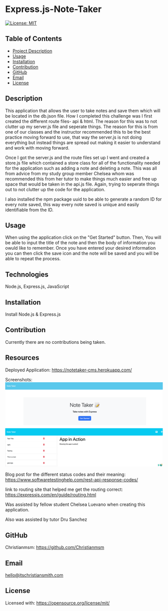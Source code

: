 # Express.js-Note-Taker

[![License: MIT](https://img.shields.io/badge/License-MIT-yellow.svg)](https://opensource.org/licenses/MIT)

 ## Table of Contents
 - [Project Description](#Description)
 - [Usage](#Usage)
 - [Installation](#Installation)
 - [Contribution](#Contribution)
 - [GitHub](#GitHub)
 - [Email](#Email)
 - [License](#License)
  
## Description
This application that allows the user to take notes and save them which will be located in the db.json file. How I completed this challenge was I first created the different route files- api & html. The reason for this was to not clutter up my server.js file and seperate things. The reason for this is from one of our classes and the instructor recommended this to be the best practice moving forward to use, that way the server.js is not doing everything but instead things are spread out making it easier to understand and work with moving forward.

Once I got the server.js and the route files set up I went and created a store.js file which contained a store class for all of the functionality needed for the application such as adding a note and deleting a note. This was all from advice from my study group member Chelsea whom was recommended this from her tutor to make things much easier and free up space that would be taken in the api.js file. Again, trying to seperate things out to not clutter up the code for the application.

I also installed the npm package uuid to be able to generate a random ID for every note saved, this way every note saved is unique and easily identifiable from the ID.

## Usage
When using the application click on the "Get Started" button. Then, You will be able to input the title of the note and then the body of information you owuld like to remember. Once you have entered your desired information you can then click the save icon and the note will be saved and you will be able to repeat the process.
## Technologies
Node.js, Express.js, JavaScript
## Installation
Install Node.js & Express.js
## Contribution
Currently there are no contributions being taken.
## Resources
Deployed Application:
https://notetaker-cms.herokuapp.com/

Screenshots:
<img src="Assets/notetaker-cms.herokuapp.com_.png">
<img src="Assets/notetaker-cms.herokuapp.com_notes.png">

Blog post for the different status codes and their meaning:
https://www.softwaretestinghelp.com/rest-api-response-codes/

link to routing site that helped me get the routing correct:
https://expressjs.com/en/guide/routing.html

Was assisted by fellow student Chelsea Luevano when creating this application.

Also was assisted by tutor Dru Sanchez
## GitHub
Christianmsm: https://github.com/Christianmsm
## Email
hello@itschristiansmith.com
## License
Licensed with: https://opensource.org/license/mit/
